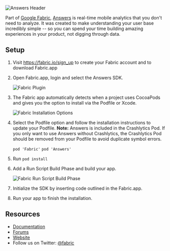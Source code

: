 ![Answers Header](https://docs.fabric.io/ios/cocoapod-readmes/cocoapods-answers-header.png)

Part of [Google Fabric](https://get.fabric.io), [Answers](https://answers.io/) is real-time mobile analytics that you don't need to analyze. It was created to make understanding your user base incredibly simple -- so you can spend your time building amazing experiences in your product, not digging through data.

## Setup

1. Visit https://fabric.io/sign_up to create your Fabric account and to download Fabric.app

1. Open Fabric.app, login and select the Answers SDK.

    ![Fabric Plugin](https://docs.fabric.io/ios/cocoapod-readmes/cocoapods-fabric-plugin.png)

1. The Fabric app automatically detects when a project uses CocoaPods and gives you the option to install via the Podfile or Xcode.

	![Fabric Installation Options](https://docs.fabric.io/ios/cocoapod-readmes/cocoapods-pod-installation-option.png)

1. Select the Podfile option and follow the installation instructions to update your Podfile. **Note:** Answers is included in the Crashlytics Pod. If you only want to use Answers without Crashlytics, the Crashlytics Pod should be removed from your Podfile to avoid duplicate symbol errors.

	`pod 'Fabric'`
	`pod 'Answers'`

1. Run `pod install`

1. Add a Run Script Build Phase and build your app.

	![Fabric Run Script Build Phase](https://docs.fabric.io/ios/cocoapod-readmes/cocoapods-rsbp.png)

1. Initialize the SDK by inserting code outlined in the Fabric.app.

1. Run your app to finish the installation.

## Resources

* [Documentation](https://docs.fabric.io/apple/answers/overview.html)
* [Forums](https://stackoverflow.com/questions/tagged/google-fabric)
* [Website](http://www.answers.io/)
* Follow us on Twitter: [@fabric](https://twitter.com/fabric)

